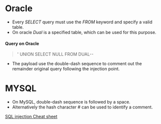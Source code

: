 # Oracle

* Every *SELECT* query must use the *FROM* keyword and specify a valid table.
* On oracle *Dual*  is a specified table, which can be used for this purpose.

 #### Query on Oracle
 
 >' UNION SELECT NULL FROM DUAL--

* The payload use the double-dash sequence to comment out the remainder original query following the injection point.

# MYSQL

* On MySQL, double-dash sequence is followed by a space.
* Alternatively the hash character # can be used to identify a comment.

[SQL injection Cheat sheet](https://portswigger.net/web-security/sql-injection/cheat-sheet)
